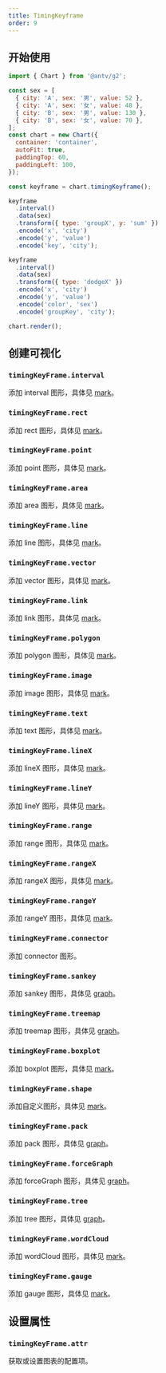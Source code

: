 ```yaml
---
title: TimingKeyframe
order: 9
---
```


## 开始使用

```js
import { Chart } from '@antv/g2';

const sex = [
  { city: 'A', sex: '男', value: 52 },
  { city: 'A', sex: '女', value: 48 },
  { city: 'B', sex: '男', value: 130 },
  { city: 'B', sex: '女', value: 70 },
];
const chart = new Chart({
  container: 'container',
  autoFit: true,
  paddingTop: 60,
  paddingLeft: 100,
});

const keyframe = chart.timingKeyframe();

keyframe
  .interval()
  .data(sex)
  .transform({ type: 'groupX', y: 'sum' })
  .encode('x', 'city')
  .encode('y', 'value')
  .encode('key', 'city');

keyframe
  .interval()
  .data(sex)
  .transform({ type: 'dodgeX' })
  .encode('x', 'city')
  .encode('y', 'value')
  .encode('color', 'sex')
  .encode('groupKey', 'city');

chart.render();
```

## 创建可视化

### `timingKeyFrame.interval`

添加 interval 图形，具体见 [mark](/manual/core/mark/interval)。

### `timingKeyFrame.rect`

添加 rect 图形，具体见 [mark](/manual/core/mark/rect)。

### `timingKeyFrame.point`

添加 point 图形，具体见 [mark](/manual/core/mark/point)。

### `timingKeyFrame.area`

添加 area 图形，具体见 [mark](/manual/core/mark/area)。

### `timingKeyFrame.line`

添加 line 图形，具体见 [mark](/manual/core/mark/line)。

### `timingKeyFrame.vector`

添加 vector 图形，具体见 [mark](/manual/core/mark/vector)。

### `timingKeyFrame.link`

添加 link 图形，具体见 [mark](/manual/core/mark/link)。

### `timingKeyFrame.polygon`

添加 polygon 图形，具体见 [mark](/manual/core/mark/polygon)。

### `timingKeyFrame.image`

添加 image 图形，具体见 [mark](/manual/core/mark/image)。

### `timingKeyFrame.text`

添加 text 图形，具体见 [mark](/manual/core/mark/text)。

### `timingKeyFrame.lineX`

添加 lineX 图形，具体见 [mark](/manual/core/mark/line-x)。

### `timingKeyFrame.lineY`

添加 lineY 图形，具体见 [mark](/manual/core/mark/line-y)。

### `timingKeyFrame.range`

添加 range 图形，具体见 [mark](/manual/core/mark/range)。

### `timingKeyFrame.rangeX`

添加 rangeX 图形，具体见 [mark](/manual/core/mark/range-x)。

### `timingKeyFrame.rangeY`

添加 rangeY 图形，具体见 [mark](/manual/core/mark/range-y)。

### `timingKeyFrame.connector`

添加 connector 图形。

### `timingKeyFrame.sankey`

添加 sankey 图形，具体见 [graph](/manual/extra-topics/graph/sankey)。

### `timingKeyFrame.treemap`

添加 treemap 图形，具体见 [graph](/manual/extra-topics/graph/treemap)。

### `timingKeyFrame.boxplot`

添加 boxplot 图形，具体见 [mark](/manual/core/mark/boxplot)。

### `timingKeyFrame.shape`

添加自定义图形，具体见 [mark](/manual/core/mark/shape)。

### `timingKeyFrame.pack`

添加 pack 图形，具体见 [graph](/manual/extra-topics/graph/pack)。

### `timingKeyFrame.forceGraph`

添加 forceGraph 图形，具体见 [graph](/manual/extra-topics/graph/force-graph)。

### `timingKeyFrame.tree`

添加 tree 图形，具体见 [graph](/manual/extra-topics/graph/tree)。

### `timingKeyFrame.wordCloud`

添加 wordCloud 图形，具体见 [mark](/manual/core/mark/wordcloud)。

### `timingKeyFrame.gauge`

添加 gauge 图形，具体见 [mark](/manual/core/mark/gauge)。

## 设置属性

### `timingKeyFrame.attr`

获取或设置图表的配置项。
